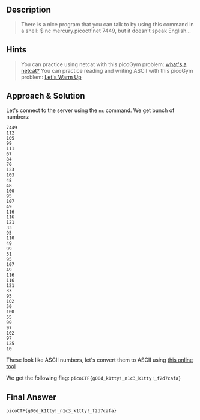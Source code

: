 ## Description

> There is a nice program that you can talk to by using this command in a shell: $ nc mercury.picoctf.net 7449, but it doesn't speak English...
 

## Hints

> You can practice using netcat with this picoGym problem: [what's a netcat?](https://play.picoctf.org/practice/challenge/34)
> You can practice reading and writing ASCII with this picoGym problem: [Let's Warm Up](https://play.picoctf.org/practice/challenge/22)


## Approach & Solution

Let's connect to the server using the `nc` command. We get bunch of numbers:

```
7449
112 
105 
99 
111 
67 
84 
70 
123 
103 
48 
48 
100 
95 
107 
49 
116 
116 
121 
33 
95 
110 
49 
99 
51 
95 
107 
49 
116 
116 
121 
33 
95 
102 
50 
100 
55 
99 
97 
102 
97 
125 
10
```

These look like ASCII numbers, let's convert them to ASCII using [this online tool](https://www.rapidtables.com/convert/number/ascii-hex-bin-dec-converter.html)

We get the following flag: `picoCTF{g00d_k1tty!_n1c3_k1tty!_f2d7cafa}`


## Final Answer

`picoCTF{g00d_k1tty!_n1c3_k1tty!_f2d7cafa}`
